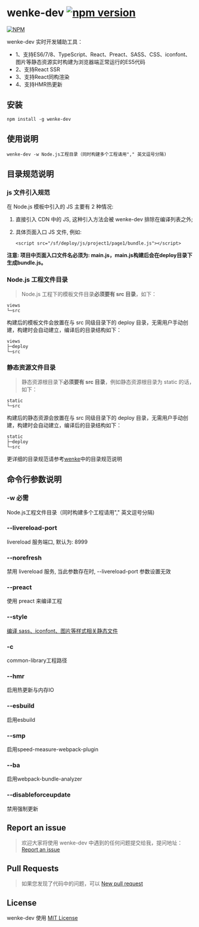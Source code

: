 # wenke-dev [![npm version](https://badge.fury.io/js/wenke-dev.svg)](https://badge.fury.io/js/wenke-dev)

[![NPM](https://nodei.co/npm/wenke-dev.svg?downloads=true)](https://nodei.co/npm/wenke-dev/)

wenke-dev 实时开发辅助工具：
* 1、支持ES6/7/8、TypeScript、React、Preact、SASS、CSS、iconfont、图片等静态资源实时构建为浏览器端正常运行的ES5代码
* 2、支持React SSR
* 3、支持React同构渲染
* 4、支持HMR热更新

## 安装

```
npm install -g wenke-dev
```

## 使用说明

```
wenke-dev -w Node.js工程目录（同时构建多个工程请用"," 英文逗号分隔)
```

## 目录规范说明

### js 文件引入规范

在 Node.js 模板中引入的 JS 主要有 2 种情况:

1. 直接引入 CDN 中的 JS, 这种引入方法会被 wenke-dev 排除在编译列表之外;

2. 具体页面入口 JS 文件, 例如:

    ```
    <script src="/sf/deploy/js/project1/page1/bundle.js"></script>
    ```

**注意: 项目中页面入口文件名必须为: main.js，main.js构建后会在deploy目录下生成bundle.js。**

### Node.js 工程文件目录

> Node.js 工程下的模板文件目录**必须要有 src 目录**，如下：

    views
    └─src

构建后的模板文件会放置在与 src 同级目录下的 deploy 目录，无需用户手动创建，构建时会自动建立，编译后的目录结构如下：

    views
    ├─deploy
    └─src

### 静态资源文件目录

> 静态资源根目录下**必须要有 src 目录**，例如静态资源根目录为 static 的话，如下：

    static
    └─src

构建后的静态资源会放置在与 src 同级目录下的 deploy 目录，无需用户手动创建，构建时会自动建立，编译后的目录结构如下：

    static
    ├─deploy
    └─src

更详细的目录规范请参考[wenke](https://github.com/mopduan/wenke)中的目录规范说明

## 命令行参数说明

### -w 必需

Node.js工程文件目录（同时构建多个工程请用"," 英文逗号分隔)

### --livereload-port

livereload 服务端口, 默认为: 8999

### --norefresh

禁用 livereload 服务, 当此参数存在时, --livereload-port 参数设置无效

### --preact

使用 preact 来编译工程

### --style

[编译 sass、iconfont、图片等样式相关静态文件](https://github.com/mopduan/wenke-dev/blob/master/style-compiler/README.md)

### -c

common-library工程路径

### --hmr

启用热更新与内存IO

### --esbuild

启用esbuild

### --smp

启用speed-measure-webpack-plugin

### --ba

启用webpack-bundle-analyzer

### --disableforceupdate

禁用强制更新
## Report an issue

> 欢迎大家将使用 wenke-dev 中遇到的任何问题提交给我，提问地址：<a href="https://github.com/mopduan/wenke-dev/issues" target="_blank">Report an issue</a>

## Pull Requests

> 如果您发现了代码中的问题，可以 <a href="https://github.com/mopduan/wenke-dev/compare/" target="_blank">New pull request</a>

## License

wenke-dev 使用 <a href="https://github.com/mopduan/wenke-dev/blob/master/LICENSE" target="_blank" title="wenke-dev use MIT license">MIT License</a>
